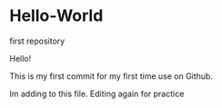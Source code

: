 # Hello-World
first repository

Hello!

This is my first commit for my first time use on Github.

Im adding to this file.
Editing again for practice


